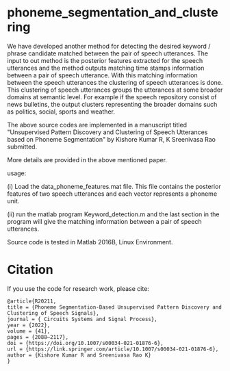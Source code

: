 # phoneme_segmentation_and_clustering

We have developed another method for detecting the desired keyword / phrase candidate matched between the pair of speech utterances. The input to out method is the posterior features extracted for the speech utterances and the method outputs matching time stamps information between a pair of speech utterance. With this matching information between the speech utterances the clustering of speech utterances is done. This clustering of speech utterances groups the utterances at some broader domains at semantic level. For example if the speech repository consist of news bulletins, the output clusters representing the broader domains such as politics, social, sports and weather.

The above source codes are implemented in a manuscript titled "Unsupervised Pattern Discovery and
Clustering of Speech Utterances based on Phoneme Segmentation" by Kishore Kumar R, K Sreenivasa Rao submitted.

More details are provided in the above mentioned paper.

usage:

(i) Load the data_phoneme_features.mat file. This file contains the posterior features of two speech utterances and each vector represents a phoneme unit. 

(ii) run the matlab program Keyword_detection.m and the last section in the program will give the matching information between a pair of speech utterances. 

Source code is tested in Matlab 2016B, Linux Environment.

# Citation 

If you use the code for research work, please cite:
```
@article{R20211,
title = {Phoneme Segmentation-Based Unsupervised Pattern Discovery and Clustering of Speech Signals},
journal = { Circuits Systems and Signal Process},
year = {2022},
volume = {41},
pages = {2088–2117},
doi = {https://doi.org/10.1007/s00034-021-01876-6},
url = {https://link.springer.com/article/10.1007/s00034-021-01876-6},
author = {Kishore Kumar R and Sreenivasa Rao K}
}

```
